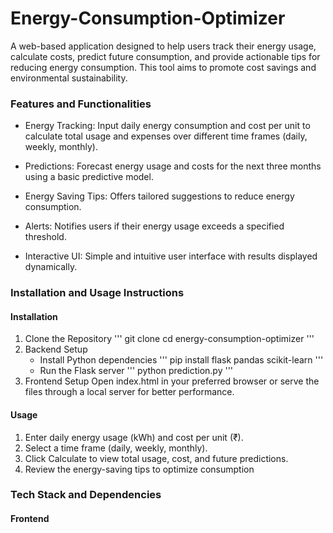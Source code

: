 # Energy-Consumption-Optimizer
A web-based application designed to help users track their energy usage, calculate costs, predict future consumption, and provide actionable tips for reducing energy consumption. This tool aims to promote cost savings and environmental sustainability.

### Features and Functionalities 
- Energy Tracking: Input daily energy consumption and cost per unit to calculate total usage and expenses over different time frames (daily, weekly, monthly).
* Predictions: Forecast energy usage and costs for the next three months using a basic predictive model.
+ Energy Saving Tips: Offers tailored suggestions to reduce energy consumption.
- Alerts: Notifies users if their energy usage exceeds a specified threshold.
* Interactive UI: Simple and intuitive user interface with results displayed dynamically.

### Installation and Usage Instructions
#### Installation 
1. Clone the Repository
   '''
   git clone <repository-url>
   cd energy-consumption-optimizer
   '''
2. Backend Setup
   - Install Python dependencies
     '''
     pip install flask pandas scikit-learn
     '''
   - Run the Flask server
     '''
     python prediction.py
     '''
3. Frontend Setup
   Open index.html in your preferred browser or serve the files through a local server for better performance.

#### Usage
1. Enter daily energy usage (kWh) and cost per unit (₹).
2. Select a time frame (daily, weekly, monthly).
3. Click Calculate to view total usage, cost, and future predictions.
4. Review the energy-saving tips to optimize consumption

### Tech Stack and Dependencies
#### Frontend 


